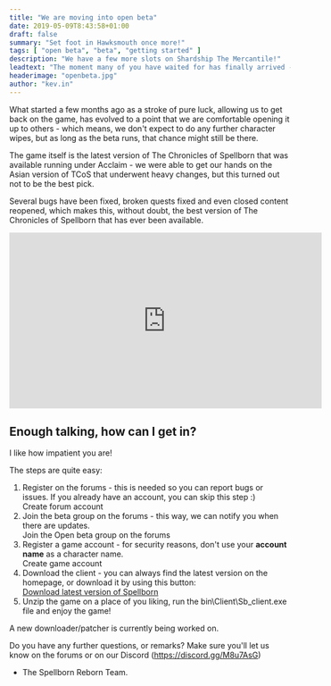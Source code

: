 ```yaml
---
title: "We are moving into open beta"
date: 2019-05-09T8:43:58+01:00
draft: false
summary: "Set foot in Hawksmouth once more!"
tags: [ "open beta", "beta", "getting started" ]
description: "We have a few more slots on Shardship The Mercantile!"
leadtext: "The moment many of you have waited for has finally arrived - we are opening up the game to everybody!"
headerimage: "openbeta.jpg"
author: "kev.in"
---
```


What started a few months ago as a stroke of pure luck, allowing us to get back on the game, has evolved to a point that we are comfortable opening it up to others - which means, we don't expect to do any further character wipes, but as long as the beta runs, that chance might still be there.

The game itself is the latest version of The Chronicles of Spellborn that was available running under Acclaim - we were able to get our hands on the Asian version of TCoS that underwent heavy changes, but this turned out not to be the best pick.

Several bugs have been fixed, broken quests fixed and even closed content reopened, which makes this, without doubt, the best version of The Chronicles of Spellborn that has ever been available.

<div class="media-content">
	<div class="embed-responsive embed-responsive-16by9">
		<iframe width="560" height="315" src="https://www.youtube-nocookie.com/embed/ftseyuky0co" frameborder="0" allow="accelerometer; autoplay; encrypted-media; gyroscope; picture-in-picture" allowfullscreen></iframe>
	</div>
</div>

## Enough talking, how can I get in?
I like how impatient you are!

The steps are quite easy:

1. Register on the forums - this is needed so you can report bugs or issues. If you already have an account, you can skip this step :)  
 <a class="button" data-open="registerForumAccount">Create forum account</a>
2. Join the beta group on the forums - this way, we can notify you when there are updates.  
<a class="button" data-open="joinBetaGroup">Join the Open beta group on the forums</a>
3. Register a game account - for security reasons, don't use your **account name** as a character name.  
 <a class="button" data-open="registerGameAccount">Create game account</a>
4. Download the client - you can always find the latest version on the homepage, or download it by using this button:  
 <a class="button" href="https://files.spellborn.org/latest.zip">Download latest version of Spellborn</a>
5. Unzip the game on a place of you liking, run the bin\Client\Sb_client.exe file and enjoy the game!

<div class="callout primary">A new downloader/patcher is currently being worked on.</div>

Do you have any further questions, or remarks? Make sure you'll let us know on the forums or on our Discord (https://discord.gg/M8u7AsG)

- The Spellborn Reborn Team.

